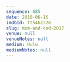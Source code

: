 ```yaml
---
sequence: 685
date: 2018-06-16
imdbId: tt5462326
slug: mom-and-dad-2017
venue: null
venueNotes: null
medium: Hulu
mediumNotes: null
---
```

